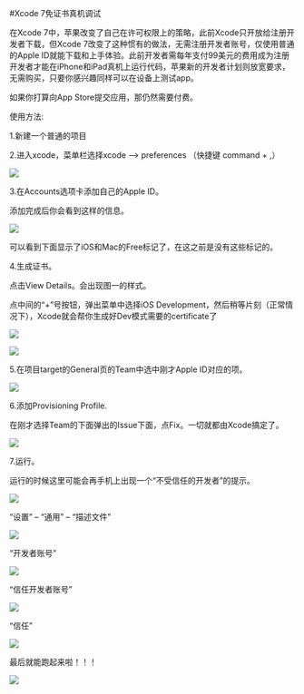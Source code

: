 #Xcode 7免证书真机调试

在Xcode 7中，苹果改变了自己在许可权限上的策略，此前Xcode只开放给注册开发者下载，但Xcode 7改变了这种惯有的做法，无需注册开发者账号，仅使用普通的Apple ID就能下载和上手体验。此前开发者需每年支付99美元的费用成为注册开发者才能在iPhone和iPad真机上运行代码，苹果新的开发者计划则放宽要求，无需购买，只要你感兴趣同样可以在设备上测试app。
  
如果你打算向App Store提交应用，那仍然需要付费。
  
使用方法:
  
1.新建一个普通的项目
  
2.进入xcode，菜单栏选择xcode –> preferences （快捷键 command + ,）
  
![](https://raw.githubusercontent.com/KanaanAusten/MyPictures/master/a5dfd55a703b7de0c26b6a8974ac300a.png)


3.在Accounts选项卡添加自己的Apple ID。
  
添加完成后你会看到这样的信息。
  
![](https://raw.githubusercontent.com/KanaanAusten/MyPictures/master/090ac323983874520794ec2f0ef20302.png)


可以看到下面显示了iOS和Mac的Free标记了，在这之前是没有这些标记的。
  
4.生成证书。
  
点击View Details。会出现图一的样式。
  
点中间的“+”号按钮，弹出菜单中选择iOS Development，然后稍等片刻（正常情况下），Xcode就会帮你生成好Dev模式需要的certificate了
  
![](https://raw.githubusercontent.com/KanaanAusten/MyPictures/master/924340905386195f70d10f7f8efb2725.png)


![](https://raw.githubusercontent.com/KanaanAusten/MyPictures/master/561d5e551dfe6ebb8471e47edc9f8aa3.png)


5.在项目target的General页的Team中选中刚才Apple ID对应的项。
  
![](https://raw.githubusercontent.com/KanaanAusten/MyPictures/master/70f01649e9166df5f0343faf9fa0fbf2.png)


6.添加Provisioning Profile.
  
在刚才选择Team的下面弹出的Issue下面，点Fix。一切就都由Xcode搞定了。
  
![](https://raw.githubusercontent.com/KanaanAusten/MyPictures/master/3fd2980e1403ba5beb9c551cdb7c2139.png)


7.运行。
  
运行的时候这里可能会再手机上出现一个“不受信任的开发者”的提示。

![](https://raw.githubusercontent.com/KanaanAusten/MyPictures/master/ec0551fb7d250d3304c6dbd36a2bd14a.png)

“设置” – “通用” – “描述文件”
  
![](https://raw.githubusercontent.com/KanaanAusten/MyPictures/master/f8bcedc7d6182feee3de5449f369eef6.png)


“开发者账号”
  
![](https://raw.githubusercontent.com/KanaanAusten/MyPictures/master/92c697b9387cbd6f3ec65b4aa7a2a694.png)

“信任开发者账号”
  
![](https://raw.githubusercontent.com/KanaanAusten/MyPictures/master/84dbad82ba0c803adfcd070a4cfb1df9.png)


“信任”
  
![](https://raw.githubusercontent.com/KanaanAusten/MyPictures/master/0db5fa2e20b276fe187d038d00d9c310.png)


最后就能跑起来啦！！！
  
![](https://raw.githubusercontent.com/KanaanAusten/MyPictures/master/e4adeb71da4ffda50a2d96b3966701ef.png)


